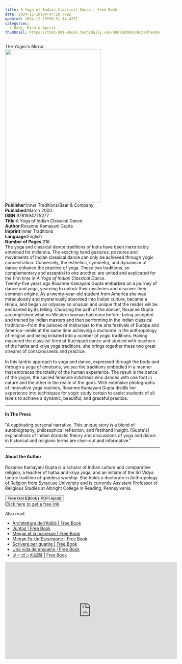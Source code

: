 ```yaml
---
title: A Yoga of Indian Classical Dance | Free Book
date: 2024-12-10T04:47:28.779Z
updated: 2024-12-13T06:51:14.437Z
categories:
  - Body, Mind & Spirit
thumbnail: https://thmb-001-ebook.techidaily.com/08d788308248c3adfea00d662f91dc34c594cd3d8453e6534af7acad1280e495.jpg
---
```

<main id="book-container">
  <div class="flex flex-col">
    <div class="book-brief flex-1 py-6 px-4 sm:p-6 md:py-10 md:px-8">
      <!-- brief-->
      <div class="book-brief-main">The Yogini's Mirror</div>
    </div>
    <div
      class="book-meta-info flex-1 grid gap-4 col-start-1 col-end-3 row-start-1 sm:mb-6 sm:grid-cols-4 lg:gap-6 lg:col-start-2 lg:row-end-6 lg:row-span-6 lg:mb-0"
    >
      <div
        class="book-meta-info-left place-content-center mt-4 p-4 text-sm leading-6 col-start-2 col-span-2 dark:text-slate-400"
      >
        <img
          class="w-full h-500 object-cover rounded-lg sm:h-255 sm:col-span-2 lg:col-span-full"
          src="https://img-001-ebook.techidaily.com/1d264bf8aeaaff938be3efd99461f679ecdd58069c1dd3628e9a5b047cf20cf4.jpg"
          alt=""
          width="312"
          height="500"
        />
      </div>
      <div
        class="book-meta-info-right mt-2 col-start-1 row-start-2 col-span-3 self-center"
      >
        <!-- meta data  -->
        <div class="flex flex-col px-4 md:px-8">
          <div class="flex-1">
            <strong>Publisher</strong>:<span class="px-2"
              >Inner Traditions/Bear &amp; Company</span
            >
          </div>
          <div class="flex-1">
            <strong>Published</strong>:<span class="px-2">March 2000</span>
          </div>
          <div class="flex-1">
            <strong>ISBN</strong>:<span class="px-2">9781594775277</span>
          </div>
          <div class="flex-1">
            <strong>Title</strong>:<span class="px-2"
              >A Yoga of Indian Classical Dance</span
            >
          </div>
          <div class="flex-1">
            <strong>Author</strong>:<span class="px-2"
              >Roxanne Kamayani Gupta</span
            >
          </div>
          <div class="flex-1">
            <strong>Imprint</strong>:<span class="px-2">Inner Traditions</span>
          </div>
          <div class="flex-1">
            <strong>Language</strong>:<span class="px-2">English</span>
          </div>
          <div class="flex-1">
            <strong>Number of Pages</strong>:<span class="px-2">216</span>
          </div>
        </div>
      </div>
    </div>
    <div class="book-description flex-1 py-6 px-4 sm:p-6 md:py-10 md:px-8">
      <div class="book-description-main">
        <div accordion-content="" id="description">
          The yoga and classical dance traditions of India have been
          inextricably entwined for millennia. The exacting hand gestures,
          postures and movements of Indian classical dance can only be achieved
          through yogic concentration. Conversely, the esthetics, symmetry, and
          dynamism of dance enhance the practice of yoga. These two traditions,
          so complementary and essential to one another, are united and
          explicated for the first time in
          <i>A Yoga of Indian Classical Dance</i>. <br />Twenty-five years ago
          Roxanne Kamayani Gupta embarked on a journey of dance and yoga,
          yearning to unlock their mysteries and discover their common origins.
          As a twenty-year-old student from America she was miraculously and
          mysteriously absorbed into Indian culture, became a Hindu, and began
          an odyssey so unusual and unique that the reader will be enchanted by
          its telling. Choosing the path of the dancer, Roxanne Gupta
          accomplished what no Western woman had done before: being accepted and
          trained by Indian masters and then performing in the Indian classical
          traditions--from the palaces of maharajas to the arts festivals of
          Europe and America--while at the same time achieving a doctorate in
          the anthropology of religion and being initiated into a number of
          yogic traditions. Having mastered the classical form of Kuchipudi
          dance and studied with teachers of the hatha and kriya yoga
          traditions, she brings together these two great streams of
          consciousness and practice. <br /><br />In this tantric approach to
          yoga and dance, expressed through the body and through a yoga of
          emotions, we see the traditions embodied in a manner that embraces the
          totality of the human experience. The result is the dance of the
          yogini, the sacred feminine initiatress who dances with one foot in
          nature and the other in the realm of the gods. With extensive
          photographs of innovative yoga routines, Roxanne Kamayani Gupta
          distills her experience into techniques for yogic study certain to
          assist students of all levels to achieve a dynamic, beautiful, and
          graceful practice.
        </div>
        <div class="accordion-fader"></div>
      </div>
    </div>
    <div class="book-excerpts flex-1 py-6 px-4 sm:p-6 md:py-10 md:px-8">
      <!-- excerpts-->
      <div class="book-excerpts-main">
        <hr />
        <h4 class="placeholder placeholder-heading">
          <span>In The Press</span>
        </h4>
        <p>
          "A captivating personal narrative. This unique story is a blend of
          autobiography, philosophical reflection, and firsthand insight.
          [Gupta's] explanations of Indian dramatic theory and discussions of
          yoga and dance in historical and religions terms are clear-cut and
          informative."
        </p>
      </div>
    </div>
    <div class="book-about-author flex-1 py-6 px-4 sm:p-6 md:py-10 md:px-8">
      <!-- about author-->
      <div class="book-main-author-main">
        <hr />
        <h4 class="placeholder placeholder-heading">
          <span>About the Author</span>
        </h4>
        <p>
          Roxanne Kamayani Gupta is a scholar of Indian culture and comparative
          religion, a teacher of hatha and kriya yoga, and an initiate of the
          Sri Vidya tantric tradition of goddess worship. She holds a doctorate
          in Anthropology of Religion from Syracuse University and is currently
          Assistant Professor of Religious Studies at Albright College in
          Reading, Pennsylvania.
        </p>
      </div>
    </div>
    <div class="book-free-get flex-1 py-6 px-4 sm:p-6 md:py-10 md:px-8">
      <button
        id="btn-free-get"
        class="bg-blue-500 hover:bg-blue-700 text-white font-bold py-2 px-4 rounded"
      >
        Free Get EBook (.PDF/.epub)
      </button>
      <div id="countdown-display" class="px-2 text-lg mt-2"></div>
      <a
        id="free-link"
        class="hidden bg-blue-500 hover:bg-blue-700 text-white font-bold py-2 px-4 rounded"
        href="https://www.ebooks.com/en-us/book/95782277/a-yoga-of-indian-classical-dance/roxanne-kamayani-gupta/"
        target="_blank"
        >Click here to get a free link</a
      >
    </div>
    <script>
      let countdownTime = 0;
      let countdownInterval = null;
      document
        .getElementById('btn-free-get')
        .addEventListener('click', startCountdown);
      function startCountdown() {
        countdownTime = new Date().getTime() + 60000 * 3;
        countdownInterval = setInterval(updateCountdown, 1000);
        document.getElementById('btn-free-get').disabled = true;
        document
          .getElementById('btn-free-get')
          .classList.add('bg-gray-500', 'cursor-not-allowed');
      }
      function updateCountdown() {
        let currentTime = new Date().getTime();
        let timeLeft = countdownTime - currentTime;
        let secondsLeft = Math.floor(timeLeft / 1000);
        document.getElementById('countdown-display').innerHTML =
          `Remaining time: ${secondsLeft} seconds.`;
        if (secondsLeft <= 0) {
          clearInterval(countdownInterval);
          document.getElementById('btn-free-get').classList.add('hidden');
          document.getElementById('free-link').classList.remove('hidden');
          document.getElementById('countdown-display').innerHTML = '';
        }
      }
    </script>
  </div>
</main>

<ins class="adsbygoogle"
      style="display:block"
      data-ad-client="ca-pub-7571918770474297"
      data-ad-slot="8358498916"
      data-ad-format="auto"
      data-full-width-responsive="true"></ins>
    

<span class="atpl-alsoreadstyle">Also read:</span>
<div><ul>
<li><a href="https://novels-ebooks.techidaily.com/210412046-9781667415406-architettura-dellaldila/"><u>Architettura dell'Aldilà | Free Book</u></a></li>
<li><a href="https://novels-ebooks.techidaily.com/210412059-9781667417363-juntos/"><u>Juntos | Free Book</u></a></li>
<li><a href="https://novels-ebooks.techidaily.com/210412028-9781667416694-megan-et-la-mairesse/"><u>Megan et la mairesse | Free Book</u></a></li>
<li><a href="https://novels-ebooks.techidaily.com/210411989-9781667416922-megan-fa-unescursione/"><u>Megan Fa Un'Escursione | Free Book</u></a></li>
<li><a href="https://novels-ebooks.techidaily.com/210411994-9781667416717-scrivere-per-guarire/"><u>Scrivere per guarire | Free Book</u></a></li>
<li><a href="https://novels-ebooks.techidaily.com/210411988-9781667416113-una-vida-de-ensueno/"><u>Una vida de ensueño | Free Book</u></a></li>
<li><a href="https://novels-ebooks.techidaily.com/210412055-9781667416670-44oh44o844ks44oz44gu6kmm6ait/"><u>メーガンの試験 | Free Book</u></a></li>
</ul></div>

<!-- affiliate ads begin -->
<iframe width="560" height="315" src="https://www.youtube.com/embed/43goO8X0iX0?si=48Cqf6td2q_6T6h3" title="YouTube video player" frameborder="0" allow="accelerometer; autoplay; clipboard-write; encrypted-media; gyroscope; picture-in-picture; web-share" referrerpolicy="strict-origin-when-cross-origin" allowfullscreen></iframe>
<!-- affiliate ads end -->

